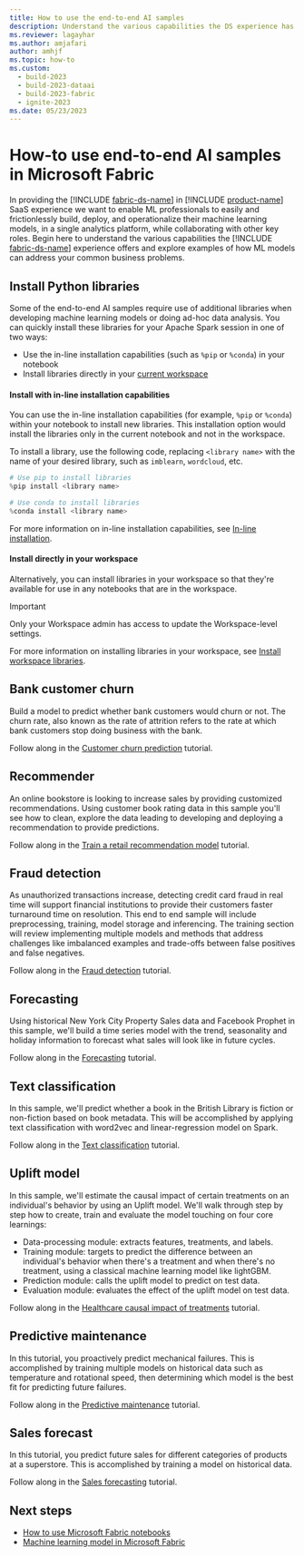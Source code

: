 ```yaml
---
title: How to use the end-to-end AI samples
description: Understand the various capabilities the DS experience has to offer and examples of how ML models can address your common business problems.
ms.reviewer: lagayhar
ms.author: amjafari
author: amhjf
ms.topic: how-to
ms.custom:
  - build-2023
  - build-2023-dataai
  - build-2023-fabric
  - ignite-2023
ms.date: 05/23/2023
---
```


# How-to use end-to-end AI samples in Microsoft Fabric

In providing the [!INCLUDE [fabric-ds-name](includes/fabric-ds-name.md)] in [!INCLUDE [product-name](../includes/product-name.md)] SaaS experience we want to enable ML professionals to easily and frictionlessly build, deploy, and operationalize their machine learning models, in a single analytics platform, while collaborating with other key roles. Begin here to understand the various capabilities the [!INCLUDE [fabric-ds-name](includes/fabric-ds-name.md)] experience offers and explore examples of how ML models can address your common business problems.



## Install Python libraries

Some of the end-to-end AI samples require use of additional libraries when developing machine learning models or doing ad-hoc data analysis. You can quickly install these libraries for your Apache Spark session in one of two ways:

- Use the in-line installation capabilities (such as `%pip` or `%conda`) in your notebook
- Install libraries directly in your [current workspace](../get-started/workspaces.md#current-workspace)

#### Install with in-line installation capabilities

You can use the in-line installation capabilities (for example, `%pip` or `%conda`) within your notebook to install new libraries. This installation option would install the libraries only in the current notebook and not in the workspace.

To install a library, use the following code, replacing `<library name>` with the name of your desired library, such as `imblearn`, `wordcloud`, etc.

```python
# Use pip to install libraries
%pip install <library name>

# Use conda to install libraries
%conda install <library name>
```

For more information on in-line installation capabilities, see [In-line installation](python-guide/python-library-management.md#in-line-installation).

#### Install directly in your workspace

Alternatively, you can install libraries in your workspace so that they're available for use in any notebooks that are in the workspace.

   > [!IMPORTANT]
   > Only your Workspace admin has access to update the Workspace-level settings.

For more information on installing libraries in your workspace, see [Install workspace libraries](python-guide/python-library-management.md#install-workspace-libraries).

## Bank customer churn

Build a model to predict whether bank customers would churn or not. The churn rate, also known as the rate of attrition refers to the rate at which bank customers stop doing business with the bank.

Follow along in the [Customer churn prediction](customer-churn.md) tutorial.

## Recommender

An online bookstore is looking to increase sales by providing customized recommendations. Using customer book rating data in this sample you'll see how to clean, explore the data leading to developing and deploying a recommendation to provide predictions.

Follow along in the [Train a retail recommendation model](retail-recommend-model.md) tutorial.

## Fraud detection

As unauthorized transactions increase, detecting credit card fraud in real time will support financial institutions to provide their customers faster turnaround time on resolution. This end to end sample will include preprocessing, training, model storage and inferencing. The training section will review implementing multiple models and methods that address challenges like imbalanced examples and trade-offs between false positives and false negatives.

Follow along in the [Fraud detection](fraud-detection.md) tutorial.

## Forecasting

Using historical New York City Property Sales data and Facebook Prophet in this sample, we'll build a time series model with the trend, seasonality and holiday information to forecast what sales will look like in future cycles.

Follow along in the [Forecasting](time-series-forecasting.md) tutorial.

## Text classification

In this sample, we'll predict whether a book in the British Library is fiction or non-fiction based on book metadata. This will be accomplished by applying text classification with word2vec and linear-regression model on Spark.

Follow along in the [Text classification](title-genre-classification.md) tutorial.

## Uplift model

In this sample, we'll estimate the causal impact of certain treatments on an individual's behavior by using an Uplift model. We'll walk through step by step how to create, train and evaluate the model touching on four core learnings:

- Data-processing module: extracts features, treatments, and labels.
- Training module: targets to predict the difference between an individual's behavior when there's a treatment and when there's no treatment, using a classical machine learning model like lightGBM.
- Prediction module: calls the uplift model to predict on test data.
- Evaluation module: evaluates the effect of the uplift model on test data.

Follow along in the [Healthcare causal impact of treatments](uplift-modeling.md) tutorial.

## Predictive maintenance

In this tutorial, you proactively predict mechanical failures. This is accomplished by training multiple models on historical data such as temperature and rotational speed, then determining which model is the best fit for predicting future failures.

Follow along in the [Predictive maintenance](predictive-maintenance.md) tutorial.

## Sales forecast

In this tutorial, you predict future sales for different categories of products at a superstore. This is accomplished by training a model on historical data.

Follow along in the [Sales forecasting](sales-forecasting.md) tutorial.

## Next steps

- [How to use Microsoft Fabric notebooks](../data-engineering/how-to-use-notebook.md)
- [Machine learning model in Microsoft Fabric](machine-learning-model.md)
